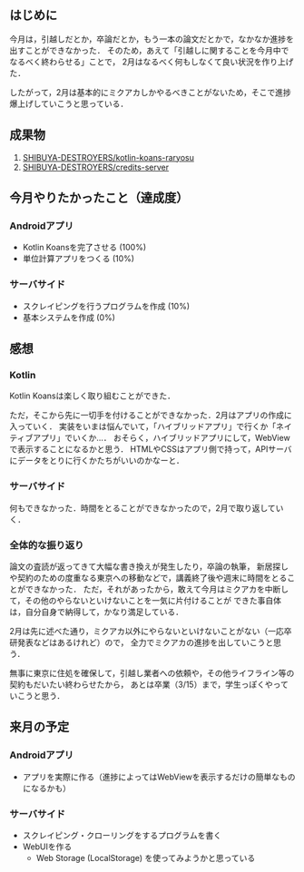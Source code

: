 ## はじめに

今月は，引越しだとか，卒論だとか，もう一本の論文だとかで，なかなか進捗を出すことができなかった．
そのため，あえて「引越しに関することを今月中でなるべく終わらせる」ことで，
2月はなるべく何もしなくて良い状況を作り上げた．

したがって，2月は基本的にミクアカしかやるべきことがないため，そこで進捗爆上げしていこうと思っている．

## 成果物

1. [SHIBUYA-DESTROYERS/kotlin-koans-raryosu](https://github.com/SHIBUYA-DESTROYERS/kotlin-koans-raryosu)
1. [SHIBUYA-DESTROYERS/credits-server](https://github.com/SHIBUYA-DESTROYERS/credits-server)

## 今月やりたかったこと（達成度）

### Androidアプリ

- Kotlin Koansを完了させる (100%)
- 単位計算アプリをつくる (10%)

### サーバサイド

- スクレイピングを行うプログラムを作成 (10%)
- 基本システムを作成 (0%)

## 感想

### Kotlin

Kotlin Koansは楽しく取り組むことができた．

ただ，そこから先に一切手を付けることができなかった．2月はアプリの作成に入っていく．
実装をいまは悩んでいて，「ハイブリッドアプリ」で行くか「ネイティブアプリ」でいくか…．
おそらく，ハイブリッドアプリにして，WebViewで表示することになるかと思う．
HTMLやCSSはアプリ側で持って，APIサーバにデータをとりに行くかたちがいいのかなーと．

### サーバサイド

何もできなかった．時間をとることができなかったので，2月で取り返していく．

### 全体的な振り返り

論文の査読が返ってきて大幅な書き換えが発生したり，卒論の執筆，
新居探しや契約のための度重なる東京への移動などで，講義終了後や週末に時間をとることができなかった．
ただ，それがあったから，敢えて今月はミクアカを中断して，その他のやらないといけないことを一気に片付けることが
できた事自体は，自分自身で納得して，かなり満足している．

2月は先に述べた通り，ミクアカ以外にやらないといけないことがない（一応卒研発表などはあるけれど）ので，
全力でミクアカの進捗を出していこうと思う．

無事に東京に住処を確保して，引越し業者への依頼や，その他ライフライン等の契約もだいたい終わらせたから，
あとは卒業（3/15）まで，学生っぽくやっていこうと思う．

## 来月の予定

### Androidアプリ

- アプリを実際に作る（進捗によってはWebViewを表示するだけの簡単なものになるかも）

### サーバサイド

- スクレイピング・クローリングをするプログラムを書く
- WebUIを作る
  - Web Storage (LocalStorage) を使ってみようかと思っている

